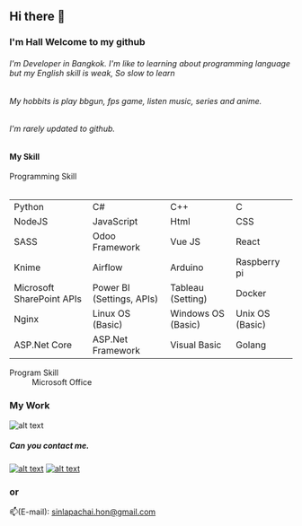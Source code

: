 ## Hi there 👋 
### I'm Hall Welcome to my github

###### I'm Developer in Bangkok. I'm like to learning about programming language but my English skill is weak, So slow to learn
###### My hobbits is play bbgun, fps game, listen music, series and anime.
###### I'm rarely updated to github.

#### My Skill
<dl>
  <dt>Programming Skill</dt>
  <br/>
  <table>
    <tr>
      <td>Python</td>
      <td>C#</td>
      <td>C++</td>
      <td>C</td>
    </tr>
    <tr>
      <td>NodeJS</td>
      <td>JavaScript</td>
      <td>Html</td>
      <td>CSS</td>
    </tr>
    <tr>
      <td>SASS</td>
      <td>Odoo Framework</td>
      <td>Vue JS</td>
      <td>React</td>
    </tr>
    <tr>
      <td>Knime</td>
      <td>Airflow</td>
      <td>Arduino</td>
      <td>Raspberry pi</td>
    </tr>
    <tr>
      <td>Microsoft SharePoint APIs</td>
      <td>Power BI (Settings, APIs)</td>
      <td>Tableau (Setting)</td>
      <td>Docker</td>
    </tr>
    <tr>
      <td>Nginx</td>
      <td>Linux OS (Basic)</td>
      <td>Windows OS (Basic)</td>
      <td>Unix OS (Basic)</td>
    </tr>
    <tr>
      <td>ASP.Net Core</td>
      <td>ASP.Net Framework</td>
      <td>Visual Basic</td>
      <td>Golang</td>
    </tr>
  </table>

  <dt>Program Skill</dt>
  <dd>Microsoft Office</dd>
</dl>

### My Work

![alt text](https://scontent.fbkk22-3.fna.fbcdn.net/v/t1.0-9/66142590_10156140610646560_2357618775542464512_o.jpg?_nc_cat=110&_nc_sid=8bfeb9&_nc_eui2=AeFwgQOQ5NRIv4RhJh9p652bt8bYaBCtOZW3xthoEK05lVYr1llJS_PN154F8YQf2nyD2edqj-gzWpiUlCjaQCuw&_nc_ohc=S0lskCHfKv4AX9g3L44&_nc_oc=AQlsvy6vI78x6yfsPL3SXYNsc2UjspuRSkL4jwRzt57d34wy6v5iq4wZDCdgl40wWVs&_nc_ht=scontent.fbkk22-3.fna&oh=90199f035b73b520f6ae1dcaa5b36cc8&oe=5FAC9E4C "Working")

##### Can you contact me.

[![alt text][1.1]][1]
[![alt text][2.1]][2]

[1.1]: https://i.imgur.com/jnnL8Uy.png
[2.1]: https://i.imgur.com/nIiaG46.png

[1]: https://www.instagram.com/halleiei/?hl=th
[2]: https://www.facebook.com/sinlapachai.lowpaiboon/

### or

:mailbox:(E-mail): sinlapachai.hon@gmail.com
<!-- 
**Sin1apachai/sin1apachai** is a ✨ _special_ ✨ repository because its `README.md` (this file) appears on your GitHub profile.

Here are some ideas to get you started:

- 🔭 I’m currently working on ...
- 🌱 I’m currently learning ...
- 👯 I’m looking to collaborate on ...
- 🤔 I’m looking for help with ...
- 💬 Ask me about ...
- 📫 How to reach me: ...
- 😄 Pronouns: ...
- ⚡ Fun fact: ...
-->
